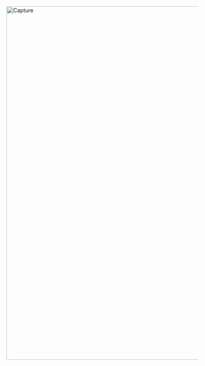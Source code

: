 <img width="924" alt="Capture" src="https://github.com/anita-patil123/Test2.github.io/assets/141632510/3f6e2e3a-db16-413d-93b0-c7239d0cb9b7">
